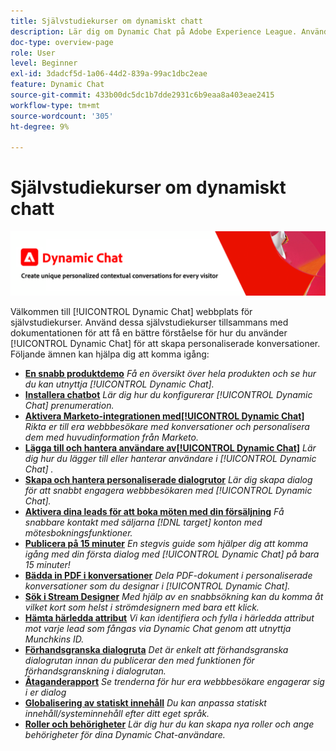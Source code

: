 ```yaml
---
title: Självstudiekurser om dynamiskt chatt
description: Lär dig om Dynamic Chat på Adobe Experience League. Använd dessa självstudiekurser tillsammans med dokumentationen för att få en bättre förståelse för hur du använder Dynamic Chat för att skapa personanpassade konversationer.
doc-type: overview-page
role: User
level: Beginner
exl-id: 3dadcf5d-1a06-44d2-839a-99ac1dbc2eae
feature: Dynamic Chat
source-git-commit: 433b00dc5dc1b7dde2931c6b9eaa8a403eae2415
workflow-type: tm+mt
source-wordcount: '305'
ht-degree: 9%

---
```


# Självstudiekurser om dynamiskt chatt

![](assets/dynamic-chat-header.png)

Välkommen till [!UICONTROL Dynamic Chat]  webbplats för självstudiekurser. Använd dessa självstudiekurser tillsammans med dokumentationen för att få en bättre förståelse för hur du använder [!UICONTROL Dynamic Chat]  för att skapa personaliserade konversationer. Följande ämnen kan hjälpa dig att komma igång:

* **[En snabb produktdemo](product-tour.md)**
  *Få en översikt över hela produkten och se hur du kan utnyttja [!UICONTROL Dynamic Chat].*
* **[Installera chatbot](setup.md)**
  *Lär dig hur du konfigurerar [!UICONTROL Dynamic Chat]  prenumeration.*
* **[Aktivera Marketo-integrationen med[!UICONTROL Dynamic Chat]](marketo-integration.md)**
  *Rikta er till era webbbesökare med konversationer och personalisera dem med huvudinformation från Marketo.*
* **[Lägga till och hantera användare av[!UICONTROL Dynamic Chat]](user-management.md)**
  *Lär dig hur du lägger till eller hanterar användare i [!UICONTROL Dynamic Chat] .*
* **[Skapa och hantera personaliserade dialogrutor](dialogue-management.md)**
  *Lär dig skapa dialog för att snabbt engagera webbbesökaren med [!UICONTROL Dynamic Chat].*
* **[Aktivera dina leads för att boka möten med din försäljning](meeting-booking.md)**
  *Få snabbare kontakt med säljarna [!DNL target] konton med mötesbokningsfunktioner.*
* **[Publicera på 15 minuter](go-live-in-15-minutes.md)**
  *En stegvis guide som hjälper dig att komma igång med din första dialog med [!UICONTROL Dynamic Chat]  på bara 15 minuter!*
* **[Bädda in PDF i konversationer](document-cloud-integration.md)**
  *Dela PDF-dokument i personaliserade konversationer som du designar i [!UICONTROL Dynamic Chat].*
* **[Sök i Stream Designer](search-in-stream-designer.md)**
  *Med hjälp av en snabbsökning kan du komma åt vilket kort som helst i strömdesignern med bara ett klick.*
* **[Hämta härledda attribut](capture-inferred-attributes.md)**
  *Vi kan identifiera och fylla i härledda attribut mot varje lead som fångas via Dynamic Chat genom att utnyttja Munchkins ID.*
* **[Förhandsgranska dialogruta](dialogue-preview.md)**
  *Det är enkelt att förhandsgranska dialogrutan innan du publicerar den med funktionen för förhandsgranskning i dialogrutan.*
* **[Åtaganderapport](engagement-report.md)**
  *Se trenderna för hur era webbbesökare engagerar sig i er dialog*
* **[Globalisering av statiskt innehåll](globalization-of-static-content.md)**
  *Du kan anpassa statiskt innehåll/systeminnehåll efter ditt eget språk.*
* **[Roller och behörigheter](roles-and-permissions.md)**
  *Lär dig hur du kan skapa nya roller och ange behörigheter för dina Dynamic Chat-användare.*
